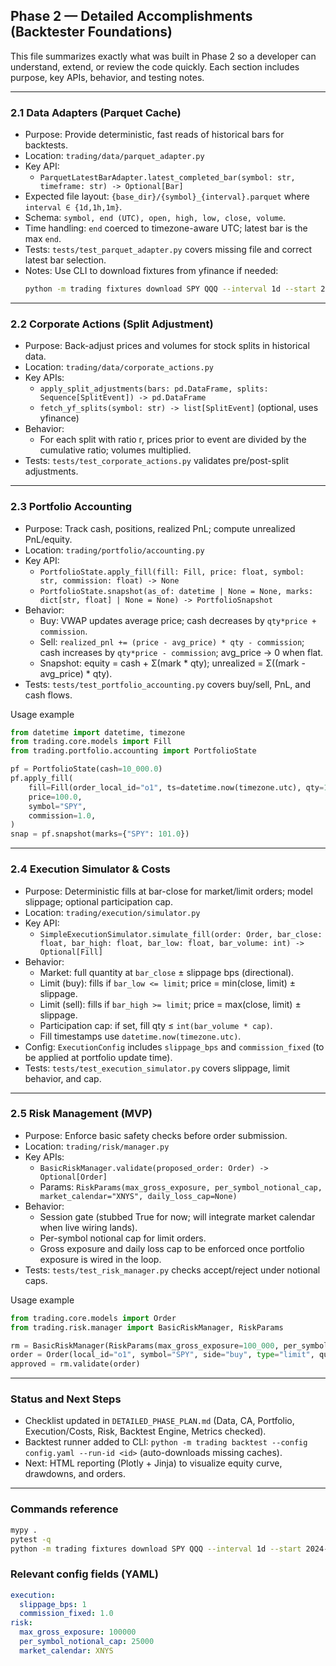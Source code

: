## Phase 2 — Detailed Accomplishments (Backtester Foundations)

This file summarizes exactly what was built in Phase 2 so a developer can understand, extend, or review the code quickly. Each section includes purpose, key APIs, behavior, and testing notes.

---

### 2.1 Data Adapters (Parquet Cache)
- Purpose: Provide deterministic, fast reads of historical bars for backtests.
- Location: `trading/data/parquet_adapter.py`
- Key API:
  - `ParquetLatestBarAdapter.latest_completed_bar(symbol: str, timeframe: str) -> Optional[Bar]`
- Expected file layout: `{base_dir}/{symbol}_{interval}.parquet` where `interval ∈ {1d,1h,1m}`.
- Schema: `symbol, end (UTC), open, high, low, close, volume`.
- Time handling: `end` coerced to timezone-aware UTC; latest bar is the max `end`.
- Tests: `tests/test_parquet_adapter.py` covers missing file and correct latest bar selection.
- Notes: Use CLI to download fixtures from yfinance if needed:
  ```bash
  python -m trading fixtures download SPY QQQ --interval 1d --start 2024-01-01 --out-dir data/cache/yf
  ```

---

### 2.2 Corporate Actions (Split Adjustment)
- Purpose: Back-adjust prices and volumes for stock splits in historical data.
- Location: `trading/data/corporate_actions.py`
- Key APIs:
  - `apply_split_adjustments(bars: pd.DataFrame, splits: Sequence[SplitEvent]) -> pd.DataFrame`
  - `fetch_yf_splits(symbol: str) -> list[SplitEvent]` (optional, uses yfinance)
- Behavior:
  - For each split with ratio r, prices prior to event are divided by the cumulative ratio; volumes multiplied.
- Tests: `tests/test_corporate_actions.py` validates pre/post-split adjustments.

---

### 2.3 Portfolio Accounting
- Purpose: Track cash, positions, realized PnL; compute unrealized PnL/equity.
- Location: `trading/portfolio/accounting.py`
- Key API:
  - `PortfolioState.apply_fill(fill: Fill, price: float, symbol: str, commission: float) -> None`
  - `PortfolioState.snapshot(as_of: datetime | None = None, marks: dict[str, float] | None = None) -> PortfolioSnapshot`
- Behavior:
  - Buy: VWAP updates average price; cash decreases by `qty*price + commission`.
  - Sell: `realized_pnl += (price - avg_price) * qty - commission`; cash increases by `qty*price - commission`; avg_price -> 0 when flat.
  - Snapshot: equity = cash + Σ(mark * qty); unrealized = Σ((mark - avg_price) * qty).
- Tests: `tests/test_portfolio_accounting.py` covers buy/sell, PnL, and cash flows.

Usage example
```python
from datetime import datetime, timezone
from trading.core.models import Fill
from trading.portfolio.accounting import PortfolioState

pf = PortfolioState(cash=10_000.0)
pf.apply_fill(
    fill=Fill(order_local_id="o1", ts=datetime.now(timezone.utc), qty=10, price=100.0, commission=1.0),
    price=100.0,
    symbol="SPY",
    commission=1.0,
)
snap = pf.snapshot(marks={"SPY": 101.0})
```

---

### 2.4 Execution Simulator & Costs
- Purpose: Deterministic fills at bar-close for market/limit orders; model slippage; optional participation cap.
- Location: `trading/execution/simulator.py`
- Key API:
  - `SimpleExecutionSimulator.simulate_fill(order: Order, bar_close: float, bar_high: float, bar_low: float, bar_volume: int) -> Optional[Fill]`
- Behavior:
  - Market: full quantity at `bar_close` ± slippage bps (directional).
  - Limit (buy): fills if `bar_low <= limit`; price = min(close, limit) ± slippage.
  - Limit (sell): fills if `bar_high >= limit`; price = max(close, limit) ± slippage.
  - Participation cap: if set, fill qty ≤ `int(bar_volume * cap)`.
  - Fill timestamps use `datetime.now(timezone.utc)`.
- Config: `ExecutionConfig` includes `slippage_bps` and `commission_fixed` (to be applied at portfolio update time).
- Tests: `tests/test_execution_simulator.py` covers slippage, limit behavior, and cap.

---

### 2.5 Risk Management (MVP)
- Purpose: Enforce basic safety checks before order submission.
- Location: `trading/risk/manager.py`
- Key APIs:
  - `BasicRiskManager.validate(proposed_order: Order) -> Optional[Order]`
  - Params: `RiskParams(max_gross_exposure, per_symbol_notional_cap, market_calendar="XNYS", daily_loss_cap=None)`
- Behavior:
  - Session gate (stubbed True for now; will integrate market calendar when live wiring lands).
  - Per-symbol notional cap for limit orders.
  - Gross exposure and daily loss cap to be enforced once portfolio exposure is wired in the loop.
- Tests: `tests/test_risk_manager.py` checks accept/reject under notional caps.

Usage example
```python
from trading.core.models import Order
from trading.risk.manager import BasicRiskManager, RiskParams

rm = BasicRiskManager(RiskParams(max_gross_exposure=100_000, per_symbol_notional_cap=5_000))
order = Order(local_id="o1", symbol="SPY", side="buy", type="limit", quantity=50, limit_price=120.0)
approved = rm.validate(order)
```

---

### Status and Next Steps
- Checklist updated in `DETAILED_PHASE_PLAN.md` (Data, CA, Portfolio, Execution/Costs, Risk, Backtest Engine, Metrics checked).
- Backtest runner added to CLI: `python -m trading backtest --config config.yaml --run-id <id>` (auto-downloads missing caches).
- Next: HTML reporting (Plotly + Jinja) to visualize equity curve, drawdowns, and orders.

---

### Commands reference
```bash
mypy .
pytest -q
python -m trading fixtures download SPY QQQ --interval 1d --start 2024-01-01
```

### Relevant config fields (YAML)
```yaml
execution:
  slippage_bps: 1
  commission_fixed: 1.0
risk:
  max_gross_exposure: 100000
  per_symbol_notional_cap: 25000
  market_calendar: XNYS
```
